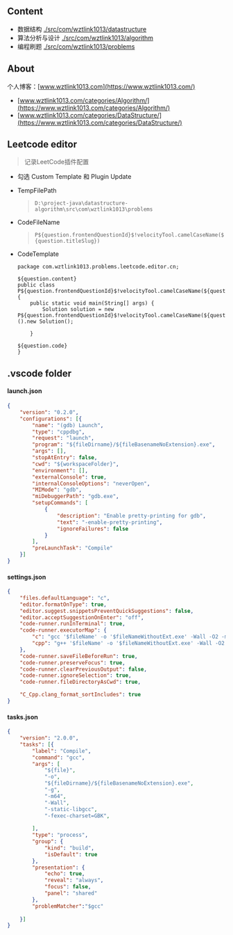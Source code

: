 ## Content
- 数据结构 [./src/com/wztlink1013/datastructure](./src/com/wztlink1013/datastructure)
- 算法分析与设计 [./src/com/wztlink1013/algorithm](./src/com/wztlink1013/algorithm)
- 编程刷题 [./src/com/wztlink1013/problems](./src/com/wztlink1013/problems)

## About
个人博客：[www.wztlink1013.com](https://www.wztlink1013.com/)

- [www.wztlink1013.com/categories/Algorithm/](https://www.wztlink1013.com/categories/Algorithm/)
- [www.wztlink1013.com/categories/DataStructure/](https://www.wztlink1013.com/categories/DataStructure/)

## Leetcode editor
> 记录LeetCode插件配置

- 勾选 Custom Template 和 Plugin Update
- TempFilePath
  > `D:\project-java\datastructure-algorithm\src\com\wztlink1013\problems`
- CodeFileName
  > `P${question.frontendQuestionId}$!velocityTool.camelCaseName(${question.titleSlug})`
- CodeTemplate

    ```
    package com.wztlink1013.problems.leetcode.editor.cn;

    ${question.content}
    public class P${question.frontendQuestionId}$!velocityTool.camelCaseName(${question.titleSlug}){
        public static void main(String[] args) {
            Solution solution = new P${question.frontendQuestionId}$!velocityTool.camelCaseName(${question.titleSlug})().new Solution();

        }

    ${question.code}
    }
    ```
## .vscode folder
#### launch.json
```json
{
    "version": "0.2.0",
    "configurations": [{
        "name": "(gdb) Launch", 
        "type": "cppdbg", 
        "request": "launch", 
        "program": "${fileDirname}/${fileBasenameNoExtension}.exe", 
        "args": [], 
        "stopAtEntry": false, 
        "cwd": "${workspaceFolder}", 
        "environment": [], 
        "externalConsole": true, 
        "internalConsoleOptions": "neverOpen", 
        "MIMode": "gdb", 
        "miDebuggerPath": "gdb.exe", 
        "setupCommands": [
            { 
                "description": "Enable pretty-printing for gdb",
                "text": "-enable-pretty-printing",
                "ignoreFailures": false
            }
        ],
        "preLaunchTask": "Compile" 
    }]
}
```
#### settings.json
```json
{
    "files.defaultLanguage": "c", 
    "editor.formatOnType": true,  
    "editor.suggest.snippetsPreventQuickSuggestions": false, 
    "editor.acceptSuggestionOnEnter": "off", 
    "code-runner.runInTerminal": true, 
    "code-runner.executorMap": {
        "c": "gcc '$fileName' -o '$fileNameWithoutExt.exe' -Wall -O2 -m64 -lm -static-libgcc -std=c11 -fexec-charset=GBK && &'./$fileNameWithoutExt.exe'",
        "cpp": "g++ '$fileName' -o '$fileNameWithoutExt.exe' -Wall -O2 -m64 -static-libgcc -std=c++14 -fexec-charset=GBK && &'./$fileNameWithoutExt.exe'"
    }, 
    "code-runner.saveFileBeforeRun": true, 
    "code-runner.preserveFocus": true,     
    "code-runner.clearPreviousOutput": false, 
    "code-runner.ignoreSelection": true,   
    "code-runner.fileDirectoryAsCwd": true, 

    "C_Cpp.clang_format_sortIncludes": true
}
```
#### tasks.json
```json
{
    "version": "2.0.0",
    "tasks": [{
        "label": "Compile", 
        "command": "gcc",   
        "args": [
            "${file}",
            "-o",    
            "${fileDirname}/${fileBasenameNoExtension}.exe",
            "-g",    
            "-m64", 
            "-Wall", 
            "-static-libgcc",     
            "-fexec-charset=GBK", 
            
        ], 
        "type": "process", 
        "group": {
            "kind": "build",
            "isDefault": true 
        },
        "presentation": {
            "echo": true,
            "reveal": "always", 
            "focus": false,     
            "panel": "shared"   
        },
        "problemMatcher":"$gcc" 
        
    }]
}
```